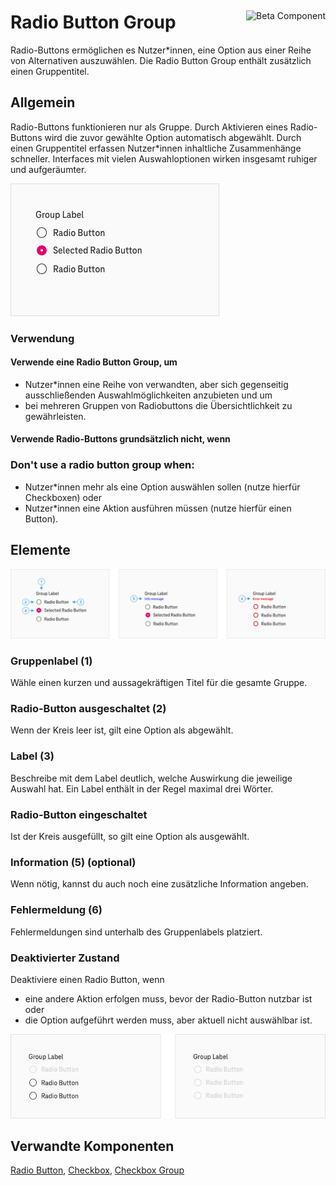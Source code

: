 <div style="display: inline-flex; align-items: center; justify-content: space-between; width: 100%;">
    <h1>Radio Button Group</h1>
    <img src="assets/tag-beta.svg" alt="Beta Component" />
</div>
Radio-Buttons ermöglichen es Nutzer*innen, eine Option aus einer Reihe von Alternativen auszuwählen. Die Radio Button Group enthält zusätzlich einen Gruppentitel.

## Allgemein

Radio-Buttons funktionieren nur als Gruppe. Durch Aktivieren eines Radio-Buttons wird die zuvor gewählte Option automatisch abgewählt. Durch einen Gruppentitel erfassen Nutzer*innen inhaltliche Zusammenhänge schneller. Interfaces mit vielen Auswahloptionen wirken insgesamt ruhiger und aufgeräumter.

![Radio Button Group](./img/Radio_Button_Group.png)

### Verwendung

#### Verwende eine Radio Button Group, um

- Nutzer*innen eine Reihe von verwandten, aber sich gegenseitig ausschließenden Auswahlmöglichkeiten anzubieten und um
- bei mehreren Gruppen von Radiobuttons die Übersichtlichkeit zu gewährleisten.

#### Verwende Radio-Buttons grundsätzlich nicht, wenn

### Don\'t use a radio button group when:

- Nutzer*innen mehr als eine Option auswählen sollen (nutze hierfür Checkboxen) oder
- Nutzer*innen eine Aktion ausführen müssen (nutze hierfür einen Button).

## Elemente

![Elemente der Radio Button Group](./img/Radio_Button_Group_Elements.png)

### Gruppenlabel (1)

Wähle einen kurzen und aussagekräftigen Titel für die gesamte Gruppe.


### Radio-Button ausgeschaltet (2)

Wenn der Kreis leer ist, gilt eine Option als abgewählt.

### Label (3)

Beschreibe mit dem Label deutlich, welche Auswirkung die jeweilige Auswahl hat. Ein Label enthält in der Regel maximal drei Wörter.


### Radio-Button eingeschaltet

Ist der Kreis ausgefüllt, so gilt eine Option als ausgewählt.

### Information (5) (optional)

Wenn nötig, kannst du auch noch eine zusätzliche Information angeben.

### Fehlermeldung (6)

Fehlermeldungen sind unterhalb des Gruppenlabels platziert.

### Deaktivierter Zustand

Deaktiviere einen Radio Button, wenn

- eine andere Aktion erfolgen muss, bevor der Radio-Button nutzbar ist oder
- die Option aufgeführt werden muss, aber aktuell nicht auswählbar ist.


![Deaktivierte Radio Button Group](./img/Radio_Button_Group_Disabled.png)

## Verwandte Komponenten

[Radio Button](?path=/usage/components-radio-button), [Checkbox](?path=/usage/components-checkbox), [Checkbox Group](?path=/usage/components-checkbox-group)
